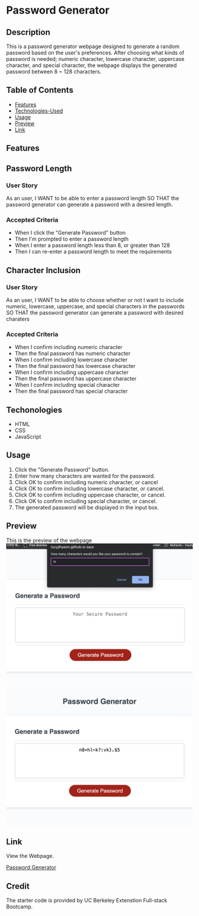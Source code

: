 # Password Generator


## Description 
This is a password generator webpage designed to generate a random password based on the user's preferences. After choosing what kinds of password is needed; numeric character, lowercase character, uppercase character, and special character, the webpage displays the generated password between 8 ~ 128 characters. 

## Table of Contents
- [Features](#features)
- [Technologies-Used](#technologies)
- [Usage](#usage)
- [Preview](#preview)
- [Link](#link)


## Features 

## Password Length 

### User Story 
As an user,
I WANT to be able to enter a password length 
SO THAT the password generator can generate a password with a desired length.

### Accepted Criteria 
- When I click the "Generate Password" button
- Then I'm prompted to enter a password length 
- When I enter a password length less than 8, or greater than 128
- Then I can re-enter a password length to meet the requirements

## Character Inclusion 

### User Story
As an user,
I WANT to be able to choose whether or not I want to include numeric, lowercase, uppercase, and special characters in the passwords
SO THAT the password generator can generate a password with desired charaters 

### Accepted Criteria
- When I confirm including numeric character
- Then the final password has numeric character
- When I confirm including lowercase character
- Then the final password has lowercase character
- When I confirm including uppercase character
- Then the final password has uppercase character
- When I confirm including special character
- Then the final password has special character

## Techonologies
- HTML
- CSS
- JavaScript

## Usage

1. Click the "Generate Password" button.
2. Enter how many characters are wanted for the password.
3. Click OK to confirm including numeric character, or cancel
4. Click OK to confirm including lowercase character, or cancel.
5. Click OK to confirm including uppercase character, or cancel.
6. Click OK to confirm including special character, or cancel.
7. The generated password will be displayed in the input box.

## Preview 
This is the preview of the webpage
![alt Password Generator; prompted to enter a length](./Assets/screenshot.a.png)
![alt Password Generator; generated password](./Assets/Screen%20Shot%202023-11-11%20at%2011.17.33%20PM.png)

## Link 
View the Webpage.

[Password Generator](https://lucyjihyeon.github.io/password-generator/)

## Credit 

The starter code is provided by UC Berkeley Extenstion Full-stack Bootcamp.

